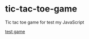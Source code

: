 # tic-tac-toe-game
Tic tac toe game for test my JavaScript 

[test game](https://3azizo.github.io/tic-tac-toe-game/)

